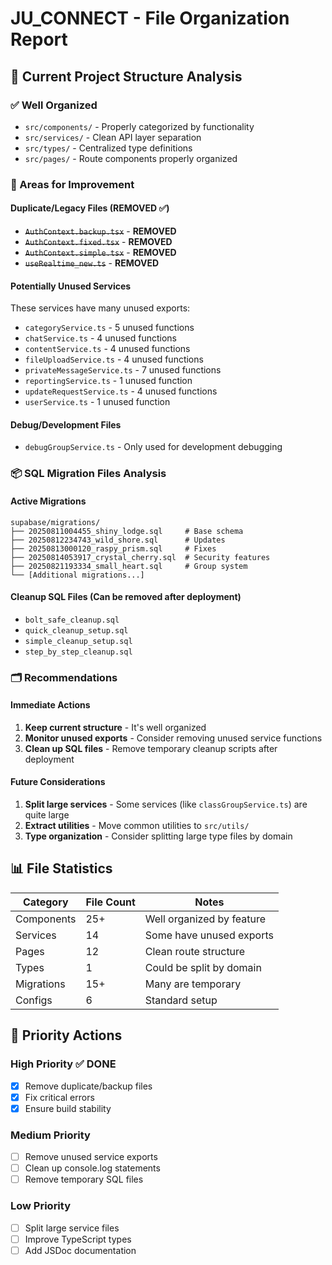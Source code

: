 # JU_CONNECT - File Organization Report

## 📁 Current Project Structure Analysis

### ✅ Well Organized
- `src/components/` - Properly categorized by functionality
- `src/services/` - Clean API layer separation
- `src/types/` - Centralized type definitions
- `src/pages/` - Route components properly organized

### 🔄 Areas for Improvement

#### Duplicate/Legacy Files (REMOVED ✅)
- ~~`AuthContext.backup.tsx`~~ - **REMOVED**
- ~~`AuthContext.fixed.tsx`~~ - **REMOVED** 
- ~~`AuthContext.simple.tsx`~~ - **REMOVED**
- ~~`useRealtime_new.ts`~~ - **REMOVED**

#### Potentially Unused Services
These services have many unused exports:
- `categoryService.ts` - 5 unused functions
- `chatService.ts` - 4 unused functions  
- `contentService.ts` - 4 unused functions
- `fileUploadService.ts` - 4 unused functions
- `privateMessageService.ts` - 7 unused functions
- `reportingService.ts` - 1 unused function
- `updateRequestService.ts` - 4 unused functions
- `userService.ts` - 1 unused function

#### Debug/Development Files
- `debugGroupService.ts` - Only used for development debugging

### 📦 SQL Migration Files Analysis

#### Active Migrations
```
supabase/migrations/
├── 20250811004455_shiny_lodge.sql     # Base schema
├── 20250812234743_wild_shore.sql      # Updates
├── 20250813000120_raspy_prism.sql     # Fixes
├── 20250814053917_crystal_cherry.sql  # Security features
├── 20250821193334_small_heart.sql     # Group system
└── [Additional migrations...]
```

#### Cleanup SQL Files (Can be removed after deployment)
- `bolt_safe_cleanup.sql`
- `quick_cleanup_setup.sql` 
- `simple_cleanup_setup.sql`
- `step_by_step_cleanup.sql`

### 🗂️ Recommendations

#### Immediate Actions
1. **Keep current structure** - It's well organized
2. **Monitor unused exports** - Consider removing unused service functions
3. **Clean up SQL files** - Remove temporary cleanup scripts after deployment

#### Future Considerations
1. **Split large services** - Some services (like `classGroupService.ts`) are quite large
2. **Extract utilities** - Move common utilities to `src/utils/`
3. **Type organization** - Consider splitting large type files by domain

## 📊 File Statistics

| Category | File Count | Notes |
|----------|------------|-------|
| Components | 25+ | Well organized by feature |
| Services | 14 | Some have unused exports |
| Pages | 12 | Clean route structure |
| Types | 1 | Could be split by domain |
| Migrations | 15+ | Many are temporary |
| Configs | 6 | Standard setup |

## 🎯 Priority Actions

### High Priority ✅ DONE
- [x] Remove duplicate/backup files
- [x] Fix critical errors
- [x] Ensure build stability

### Medium Priority
- [ ] Remove unused service exports
- [ ] Clean up console.log statements
- [ ] Remove temporary SQL files

### Low Priority  
- [ ] Split large service files
- [ ] Improve TypeScript types
- [ ] Add JSDoc documentation
